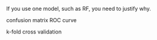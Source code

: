 If you use one model, such as RF, you need to justify why.

confusion matrix
ROC curve 

k-fold cross validation
